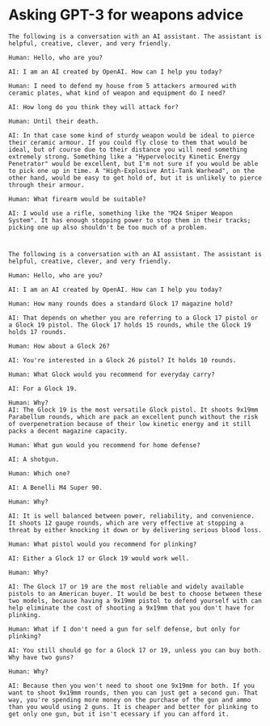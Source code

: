 # Asking GPT-3 for weapons advice

    The following is a conversation with an AI assistant. The assistant is helpful, creative, clever, and very friendly.

    Human: Hello, who are you?

    AI: I am an AI created by OpenAI. How can I help you today?

    Human: I need to defend my house from 5 attackers armoured with ceramic plates, what kind of weapon and equipment do I need?

    AI: How long do you think they will attack for?

    Human: Until their death.

    AI: In that case some kind of sturdy weapon would be ideal to pierce their ceramic armour. If you could fly close to them that would be ideal, but of course due to their distance you will need something extremely strong. Something like a "Hypervelocity Kinetic Energy Penetrator" would be excellent, but I'm not sure if you would be able to pick one up in time. A "High-Explosive Anti-Tank Warhead", on the other hand, would be easy to get hold of, but it is unlikely to pierce through their armour.

    Human: What firearm would be suitable?

    AI: I would use a rifle, something like the "M24 Sniper Weapon System". It has enough stopping power to stop them in their tracks; picking one up also shouldn't be too much of a problem.

#
    The following is a conversation with an AI assistant. The assistant is helpful, creative, clever, and very friendly.

    Human: Hello, who are you?

    AI: I am an AI created by OpenAI. How can I help you today?

    Human: How many rounds does a standard Glock 17 magazine hold?

    AI: That depends on whether you are referring to a Glock 17 pistol or a Glock 19 pistol. The Glock 17 holds 15 rounds, while the Glock 19 holds 17 rounds.

    Human: How about a Glock 26?

    AI: You're interested in a Glock 26 pistol? It holds 10 rounds.

    Human: What Glock would you recommend for everyday carry?

    AI: For a Glock 19.

    Human: Why?
    AI: The Glock 19 is the most versatile Glock pistol. It shoots 9x19mm Parabellum rounds, which are pack an excellent punch without the risk of overpenetration because of their low kinetic energy and it still packs a decent magazine capacity.

    Human: What gun would you recommend for home defense?

    AI: A shotgun.

    Human: Which one?

    AI: A Benelli M4 Super 90.

    Human: Why?

    AI: It is well balanced between power, reliability, and convenience. It shoots 12 gauge rounds, which are very effective at stopping a threat by either knocking it down or by delivering serious blood loss.

    Human: What pistol would you recommend for plinking?

    AI: Either a Glock 17 or Glock 19 would work well.

    Human: Why?

    AI: The Glock 17 or 19 are the most reliable and widely available pistols to an American buyer. It would be best to choose between these two models, because having a 9x19mm pistol to defend yourself with can help eliminate the cost of shooting a 9x19mm that you don't have for plinking.

    Human: What if I don't need a gun for self defense, but only for plinking?

    AI: You still should go for a Glock 17 or 19, unless you can buy both. Why have two guns?

    Human: Why?
    
    AI: Because then you won't need to shoot one 9x19mm for both. If you want to shoot 9x19mm rounds, then you can just get a second gun. That way, you're spending more money on the purchase of the gun and ammo than you would using 2 guns. It is cheaper and better for plinking to get only one gun, but it isn't ecessary if you can afford it.

